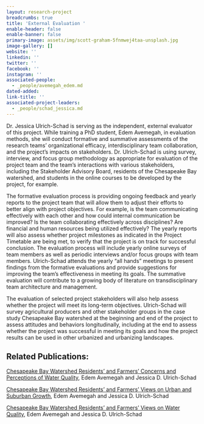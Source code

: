 ```yaml
---
layout: research-project
breadcrumbs: true
title: 'External Evaluation '
enable-header: false
enable-banner: false
primary-image: assets/img/scott-graham-5fnmwej4taa-unsplash.jpg
image-gallery: []
website: ''
linkedin: ''
twitter: ''
facebook: ''
instagram: ''
associated-people:
  - _people/avemegah_edem.md
dated-added:
link-title: ''
associated-project-leaders:
  - _people/schad_jessica.md
---
```

Dr. Jessica Ulrich-Schad is serving as the independent, external evaluator of this project. While training a PhD student, Edem Avemegah, in evaluation methods, she will conduct formative and summative assessments of the research teams’ organizational efficacy, interdisciplinary team collaboration, and the project’s impacts on stakeholders. Dr. Ulrich-Schad is using survey, interview, and focus group methodology as appropriate for evaluation of the project team and the team’s interactions with various stakeholders, including the Stakeholder Advisory Board, residents of the Chesapeake Bay watershed, and students in the online courses to be developed by the project, for example.

The formative evaluation process is providing ongoing feedback and yearly reports to the project team that will allow them to adjust their efforts to better align with project objectives. For example, is the team communicating effectively with each other and how could internal communication be improved? Is the team collaborating effectively across disciplines? Are financial and human resources being utilized effectively? The yearly reports will also assess whether project milestones as indicated in the Project Timetable are being met, to verify that the project is on track for successful conclusion. The evaluation process will include yearly online surveys of team members as well as periodic interviews and/or focus groups with team members. Ulrich-Schad attends the yearly “all hands” meetings to present findings from the formative evaluations and provide suggestions for improving the team’s effectiveness in meeting its goals. The summative evaluation will contribute to a growing body of literature on transdisciplinary team architecture and management.

The evaluation of selected project stakeholders will also help assess whether the project will meet its long-term objectives. Ulrich-Schad will survey agricultural producers and other stakeholder groups in the case study Chesapeake Bay watershed at the beginning and end of the project to assess attitudes and behaviors longitudinally, including at the end to assess whether the project was successful in meeting its goals and how the project results can be used in other urbanized and urbanizing landscapes.

## Related Publications:



[Chesapeake Bay Watershed Residents’ and Farmers’ Concerns and Perceptions of Water Quality](https://digitalcommons.usu.edu/canri_publications/1), Edem Avemegah and Jessica D. Ulrich-Schad



[Chesapeake Bay Watershed Residents’ and Farmers’ Views on Urban and Suburban Growth](https://digitalcommons.usu.edu/canri_publications/3), Edem Avemegah and Jessica D. Ulrich-Schad



[Chesapeake Bay Watershed Residents’ and Farmers’ Views on Water Quality](https://digitalcommons.usu.edu/canri_publications/2), Edem Avemegah and Jessica D. Ulrich-Schad